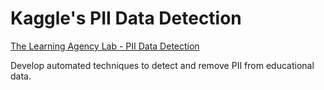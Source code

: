 # Kaggle's PII Data Detection

[The Learning Agency Lab - PII Data Detection](https://www.kaggle.com/competitions/pii-detection-removal-from-educational-data)

Develop automated techniques to detect and remove PII from educational data.

